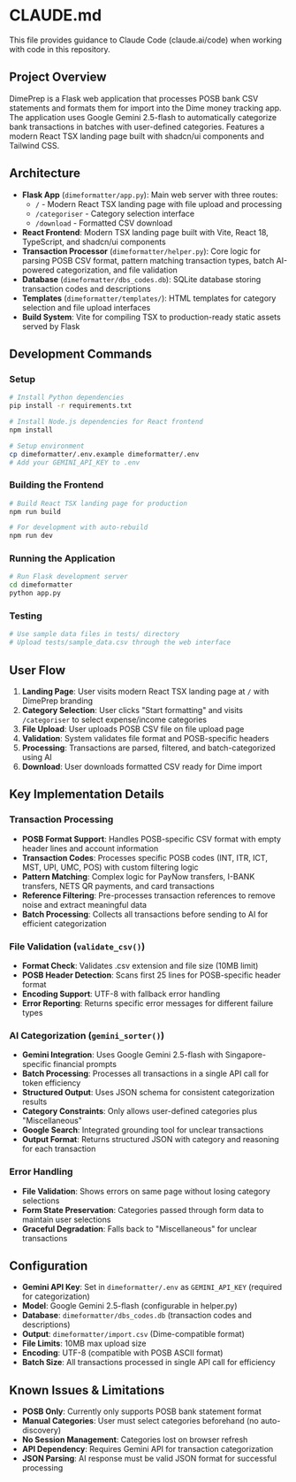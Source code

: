 # CLAUDE.md

This file provides guidance to Claude Code (claude.ai/code) when working with code in this repository.

## Project Overview

DimePrep is a Flask web application that processes POSB bank CSV statements and formats them for import into the Dime money tracking app. The application uses Google Gemini 2.5-flash to automatically categorize bank transactions in batches with user-defined categories. Features a modern React TSX landing page built with shadcn/ui components and Tailwind CSS.

## Architecture

- **Flask App** (`dimeformatter/app.py`): Main web server with three routes:
  - `/` - Modern React TSX landing page with file upload and processing
  - `/categoriser` - Category selection interface  
  - `/download` - Formatted CSV download
- **React Frontend**: Modern TSX landing page built with Vite, React 18, TypeScript, and shadcn/ui components
- **Transaction Processor** (`dimeformatter/helper.py`): Core logic for parsing POSB CSV format, pattern matching transaction types, batch AI-powered categorization, and file validation
- **Database** (`dimeformatter/dbs_codes.db`): SQLite database storing transaction codes and descriptions
- **Templates** (`dimeformatter/templates/`): HTML templates for category selection and file upload interfaces
- **Build System**: Vite for compiling TSX to production-ready static assets served by Flask

## Development Commands

### Setup
```bash
# Install Python dependencies
pip install -r requirements.txt

# Install Node.js dependencies for React frontend
npm install

# Setup environment
cp dimeformatter/.env.example dimeformatter/.env
# Add your GEMINI_API_KEY to .env
```

### Building the Frontend
```bash
# Build React TSX landing page for production
npm run build

# For development with auto-rebuild
npm run dev
```

### Running the Application
```bash
# Run Flask development server
cd dimeformatter
python app.py
```

### Testing
```bash
# Use sample data files in tests/ directory
# Upload tests/sample_data.csv through the web interface
```

## User Flow

1. **Landing Page**: User visits modern React TSX landing page at `/` with DimePrep branding
2. **Category Selection**: User clicks "Start formatting" and visits `/categoriser` to select expense/income categories
3. **File Upload**: User uploads POSB CSV file on file upload page
4. **Validation**: System validates file format and POSB-specific headers
5. **Processing**: Transactions are parsed, filtered, and batch-categorized using AI
6. **Download**: User downloads formatted CSV ready for Dime import

## Key Implementation Details

### Transaction Processing
- **POSB Format Support**: Handles POSB-specific CSV format with empty header lines and account information
- **Transaction Codes**: Processes specific POSB codes (INT, ITR, ICT, MST, UPI, UMC, POS) with custom filtering logic
- **Pattern Matching**: Complex logic for PayNow transfers, I-BANK transfers, NETS QR payments, and card transactions
- **Reference Filtering**: Pre-processes transaction references to remove noise and extract meaningful data
- **Batch Processing**: Collects all transactions before sending to AI for efficient categorization

### File Validation (`validate_csv()`)
- **Format Check**: Validates .csv extension and file size (10MB limit)
- **POSB Header Detection**: Scans first 25 lines for POSB-specific header format
- **Encoding Support**: UTF-8 with fallback error handling
- **Error Reporting**: Returns specific error messages for different failure types

### AI Categorization (`gemini_sorter()`)
- **Gemini Integration**: Uses Google Gemini 2.5-flash with Singapore-specific financial prompts
- **Batch Processing**: Processes all transactions in a single API call for token efficiency
- **Structured Output**: Uses JSON schema for consistent categorization results
- **Category Constraints**: Only allows user-defined categories plus "Miscellaneous"
- **Google Search**: Integrated grounding tool for unclear transactions
- **Output Format**: Returns structured JSON with category and reasoning for each transaction

### Error Handling
- **File Validation**: Shows errors on same page without losing category selections
- **Form State Preservation**: Categories passed through form data to maintain user selections
- **Graceful Degradation**: Falls back to "Miscellaneous" for unclear transactions

## Configuration

- **Gemini API Key**: Set in `dimeformatter/.env` as `GEMINI_API_KEY` (required for categorization)
- **Model**: Google Gemini 2.5-flash (configurable in helper.py)
- **Database**: `dimeformatter/dbs_codes.db` (transaction codes and descriptions)
- **Output**: `dimeformatter/import.csv` (Dime-compatible format)
- **File Limits**: 10MB max upload size
- **Encoding**: UTF-8 (compatible with POSB ASCII format)
- **Batch Size**: All transactions processed in single API call for efficiency

## Known Issues & Limitations

- **POSB Only**: Currently only supports POSB bank statement format
- **Manual Categories**: User must select categories beforehand (no auto-discovery)
- **No Session Management**: Categories lost on browser refresh
- **API Dependency**: Requires Gemini API for transaction categorization
- **JSON Parsing**: AI response must be valid JSON format for successful processing